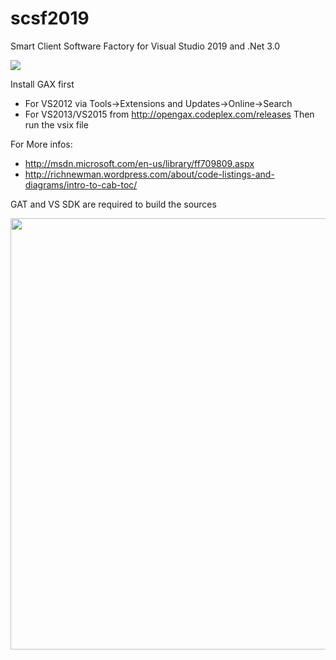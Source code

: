 # scsf2019
Smart Client Software Factory for Visual Studio 2019 and .Net 3.0

![](https://cloud.githubusercontent.com/assets/958768/25089850/5d688898-2380-11e7-90f0-23751008a595.png)

Install GAX first
- For VS2012 via Tools->Extensions and Updates->Online->Search
- For VS2013/VS2015 from http://opengax.codeplex.com/releases
Then run the vsix file

For More infos:
- http://msdn.microsoft.com/en-us/library/ff709809.aspx
- http://richnewman.wordpress.com/about/code-listings-and-diagrams/intro-to-cab-toc/

GAT and VS SDK are required to build the sources

<img src="https://cloud.githubusercontent.com/assets/958768/25089849/5d64d220-2380-11e7-84ed-abbe550c764b.png" width="690"  />

